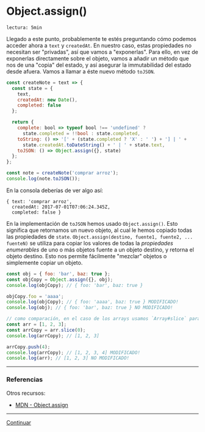 # Object.assign()

`lectura: 5min`

Llegado a este punto, probablemente te estés preguntando cómo podemos acceder
ahora a `text` y `createdAt`. En nuestro caso, estas propiedades no necesitan
ser "privadas", así que vamos a "exponerlas". Para ello, en vez de exponerlas
directamente sobre el objeto, vamos a añadir un método que nos de una "copia"
del estado, y así asegurar la immutabilidad del estado desde afuera. Vamos a
llamar a éste nuevo método `toJSON`.

```js
const createNote = text => {
  const state = {
    text,
    createdAt: new Date(),
    completed: false
  };

  return {
    complete: bool => typeof bool !== 'undefined' ?
      state.completed = !!bool : state.completed,
    toString: () => '[' + (state.completed ? 'X' : ' ') + '] | ' +
      state.createdAt.toDateString() + ' | ' + state.text,
    toJSON: () => Object.assign({}, state)
  };
};

const note = createNote('comprar arroz');
console.log(note.toJSON());
```

En la consola deberías de ver algo así:

```
{ text: 'comprar arroz',
  createdAt: 2017-07-01T07:06:24.345Z,
  completed: false }
```

En la implementación de `toJSON` hemos usado `Object.assign()`. Esto significa
que retornamos un nuevo objeto, al cual le hemos copiado todas las propiedades
de `state`. `Object.assign(destino, fuente1, fuente2, ... fuenteN)` se utiliza
para copiar los valores de todas la _propiedades enumerables_ de uno o más
objetos fuente a un objeto destino, y retorna el objeto destino. Esto nos
permite fácilmente "mezclar" objetos o simplemente copiar un objeto.

```js
const obj = { foo: 'bar', baz: true };
const objCopy = Object.assign({}, obj);
console.log(objCopy); // { foo: 'bar', baz: true }

objCopy.foo = 'aaaa';
console.log(objCopy); // { foo: 'aaaa', baz: true } MODIFICADO!
console.log(obj); // { foo: 'bar', baz: true } NO MODIFICADO!

// como comparación, en el caso de los arrays usamos `Array#slice` para esto
const arr = [1, 2, 3];
const arrCopy = arr.slice(0);
console.log(arrCopy); // [1, 2, 3]

arrCopy.push(4);
console.log(arrCopy); // [1, 2, 3, 4] MODIFICADO!
console.log(arr); // [1, 2, 3] NO MODIFICADO!
```

***

### Referencias

Otros recursos:

* [MDN - Object.assign](https://developer.mozilla.org/en-US/docs/Web/JavaScript/Reference/Global_Objects/Object/assign)

***

[Continuar](04-composition-over-inheritance.md)
